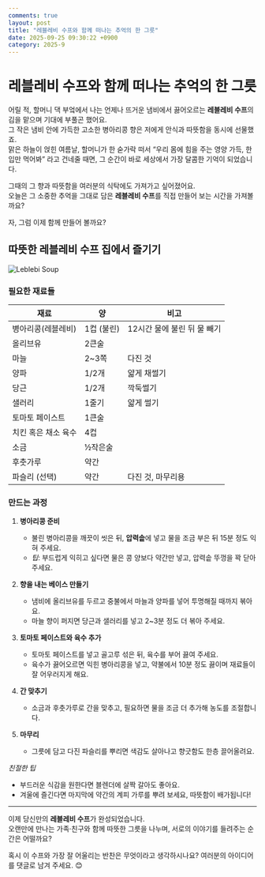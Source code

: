 ```yaml
---
comments: true
layout: post
title: "레블레비 수프와 함께 떠나는 추억의 한 그릇"
date: 2025-09-25 09:30:22 +0900
category: 2025-9
---
```


# 레블레비 수프와 함께 떠나는 추억의 한 그릇  

어릴 적, 할머니 댁 부엌에서 나는 언제나 뜨거운 냄비에서 끓어오르는 **레블레비 수프**의 김을 맡으며 기대에 부풀곤 했어요.  
그 작은 냄비 안에 가득한 고소한 병아리콩 향은 저에게 안식과 따뜻함을 동시에 선물했죠.  
맑은 하늘이 얹힌 여름날, 할머니가 한 숟가락 떠서 “우리 몸에 힘을 주는 영양 가득, 한 입만 먹어봐” 라고 건네줄 때면, 그 순간이 바로 세상에서 가장 달콤한 기억이 되었습니다.  

그때의 그 향과 따뜻함을 여러분의 식탁에도 가져가고 싶어졌어요.  
오늘은 그 소중한 추억을 그대로 담은 **레블레비 수프**를 직접 만들어 보는 시간을 가져볼까요?  

자, 그럼 이제 함께 만들어 볼까요?  

## 따뜻한 레블레비 수프 집에서 즐기기  

![Leblebi Soup](https://www.themealdb.com/images/media/meals/x2fw9e1560460636.jpg)  

### 필요한 재료들  

| 재료 | 양 | 비고 |
|------|----|------|
| 병아리콩(레블레비) | 1컵 (불린) | 12시간 물에 불린 뒤 물 빼기 |
| 올리브유 | 2큰술 | |
| 마늘 | 2~3쪽 | 다진 것 |
| 양파 | 1/2개 | 얇게 채썰기 |
| 당근 | 1/2개 | 깍둑썰기 |
| 샐러리 | 1줄기 | 얇게 썰기 |
| 토마토 페이스트 | 1큰술 | |
| 치킨 혹은 채소 육수 | 4컵 | |
| 소금 | ½작은술 | |
| 후춧가루 | 약간 | |
| 파슬리 (선택) | 약간 | 다진 것, 마무리용 |

### 만드는 과정  

1. **병아리콩 준비**  
   - 불린 병아리콩을 깨끗이 씻은 뒤, **압력솥**에 넣고 물을 조금 부은 뒤 15분 정도 익혀 주세요.  
   - *팁*: 부드럽게 익히고 싶다면 물은 콩 양보다 약간만 넣고, 압력솥 뚜껑을 꽉 닫아 주세요.  

2. **향을 내는 베이스 만들기**  
   - 냄비에 올리브유를 두르고 중불에서 마늘과 양파를 넣어 투명해질 때까지 볶아요.  
   - 마늘 향이 퍼지면 당근과 샐러리를 넣고 2~3분 정도 더 볶아 주세요.  

3. **토마토 페이스트와 육수 추가**  
   - 토마토 페이스트를 넣고 골고루 섞은 뒤, 육수를 부어 끓여 주세요.  
   - 육수가 끓어오르면 익힌 병아리콩을 넣고, 약불에서 10분 정도 끓이며 재료들이 잘 어우러지게 해요.  

4. **간 맞추기**  
   - 소금과 후춧가루로 간을 맞추고, 필요하면 물을 조금 더 추가해 농도를 조절합니다.  

5. **마무리**  
   - 그릇에 담고 다진 파슬리를 뿌리면 색감도 살아나고 향긋함도 한층 끌어올려요.  

*친절한 팁*  
- 부드러운 식감을 원한다면 블렌더에 살짝 갈아도 좋아요.  
- 겨울에 즐긴다면 마지막에 약간의 계피 가루를 뿌려 보세요, 따뜻함이 배가됩니다!  

---

이제 당신만의 **레블레비 수프**가 완성되었습니다.  
오랜만에 만나는 가족·친구와 함께 따뜻한 그릇을 나누며, 서로의 이야기를 들려주는 순간은 어떨까요?  

혹시 이 수프와 가장 잘 어울리는 반찬은 무엇이라고 생각하시나요? 여러분의 아이디어를 댓글로 남겨 주세요. 😊
